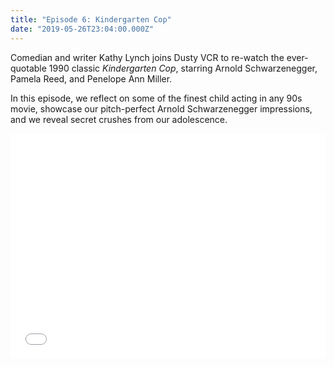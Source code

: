 ```yaml
---
title: "Episode 6: Kindergarten Cop"
date: "2019-05-26T23:04:00.000Z"
---
```

Comedian and writer Kathy Lynch joins Dusty VCR to re-watch the ever-quotable 1990 classic *Kindergarten Cop*, starring Arnold Schwarzenegger, Pamela Reed, and Penelope Ann Miller.

In this episode, we reflect on some of the finest child acting in any 90s movie, showcase our pitch-perfect Arnold Schwarzenegger impressions, and we reveal secret crushes from our adolescence.

<iframe style="border: none" src="//html5-player.libsyn.com/embed/episode/id/9929258/height/360/theme/legacy/thumbnail/yes/direction/backward/" height="360" width="100%" scrolling="no"  allowfullscreen webkitallowfullscreen mozallowfullscreen oallowfullscreen msallowfullscreen></iframe>

